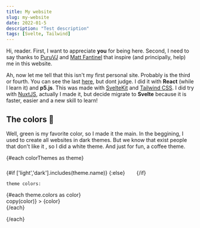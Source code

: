 ```yaml
---
title: My website
slug: my-website
date: 2022-01-5
description: "Test description"
tags: [Svelte, Tailwind]
---
```



Hi, reader. First, I want to appreciate **you** for being here. Second, I need to say thanks to [PuruVJ](https://www.puruvj.dev/) and [Matt Fantinel](https://fantinel.dev/) that inspire (and principally, help) me in this website.

Ah, now let me tell that this isn't my first personal site. Probably is the third or fourth. You can see the last [here](https://old.passoca.com.br), but dont judge. I did it with **React** (while I learn it) and **p5.js**. This was made with [SvelteKit](https://kit.svelte.dev/) and [Tailwind CSS](https://tailwindcss.com/). I did try with [NuxtJS](https://nuxtjs.org/), actually I made it, but decide migrate to **Svelte** because it is faster, easier and a new skill to learn!

## The colors 🎨

Well, green is my favorite color, so I made it the main. In the beggining, I used to create all websites in dark themes. But we know that exist people that don't like it , so I did a white theme. And just for fun, a coffee theme.


{#each colorThemes as theme}

  <div class="label">
    {#if ['light','dark'].includes(theme.name)}
      <Icon src={theme.icon} size="23" />
    {:else}
      <SVG src="/icons/coffee.svg" width="23" height="23"/>
    {/if}

    theme colors:
  </div>


  <div class="colors-show">
    {#each theme.colors as color}
      <div
        class="color"
        style="background-color: {color}"
        on:click={() => copy(color)}
      >
        <span class="flex gap-2">{color} <Icon src={Duplicate} size="23" /></span>
      </div>
    {/each}
  </div>

{/each}


<script lang="ts">
  import { Moon, Sun, Duplicate } from "svelte-hero-icons";
  import SVG from "svelte-inline-svg";
  import Icon from "svelte-hero-icons/Icon.svelte";
  const copy = async (color: string): string => {
    await navigator.clipboard.writeText(color);
  }
  const colorThemes = [
    {
      name: 'dark',
      icon: Moon,
      colors: [
      "#66EF73",
      "#100F10",
      "#E0E0E0",
      "#AAAAAA",
    ]},
    {
      name: 'light',
      icon: Sun,
      colors: [
      "#66EF73",
      "#FEFEFE",
      "#000000",
      "#AAAAAA",
    ]},
    {
      name: 'coffee',
      colors: [
      "#6A461E",
      "#F9DEC9",
      "#000000",
      "#9E9E9E",
    ]}
  ]
</script>

<style lang="sass">
@import '../../sass/breakpoints'

.label
  display: flex
  align-items: center
  gap: 8px
  margin-top: 8px
  :global
    p
      margin-top: unset !important

.colors-show
  display: grid
  align-items: center
  gap: 15px
  margin: 20px 0
  grid-template-columns: repeat(1, 1fr)
  @include screen-md
    grid-template-columns: repeat(4, 1fr)


.color
  padding: 12px 20px
  display: grid
  cursor: pointer
  place-items: center
  color: rgba(0,0,0,.3)
  transition: all .3s
  font-size: 1rem
  &:hover
    color: unset
    background-color: rgba(0,0,0,.1) !important
  &:active
    background-color: rgba(0,0,0,.0) !important
    transform: translateY(5px)
</style>

